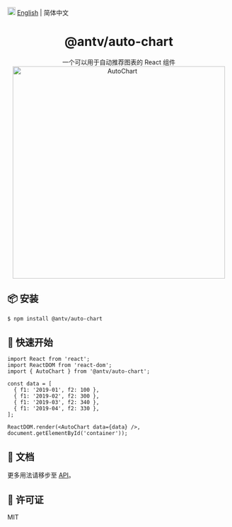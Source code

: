 <img src="https://gw.alipayobjects.com/zos/antfincdn/R8sN%24GNdh6/language.svg" width="18"> [English](./README.md) | 简体中文


<h1 align="center">
<b>@antv/auto-chart</b>
</h1>

<div align="center">
一个可以用于自动推荐图表的 React 组件
</div>

<div align="center">
<img src='https://gw.alipayobjects.com/mdn/rms_fabca5/afts/img/A*gM2JRbkGETIAAAAAAAAAAAAAARQnAQ' width="480" alt='AutoChart' />
</div>


## 📦 安装

```bash
$ npm install @antv/auto-chart
```

## 🔨 快速开始

```tsx
import React from 'react';
import ReactDOM from 'react-dom';
import { AutoChart } from '@antv/auto-chart';

const data = [
  { f1: '2019-01', f2: 100 },
  { f1: '2019-02', f2: 300 },
  { f1: '2019-03', f2: 340 },
  { f1: '2019-04', f2: 330 },
];

ReactDOM.render(<AutoChart data={data} />, document.getElementById('container'));
```

## 📖 文档

更多用法请移步至 [API](https://ava.antv.vision/zh/docs/api/autoChart)。

## 📄 许可证

MIT
